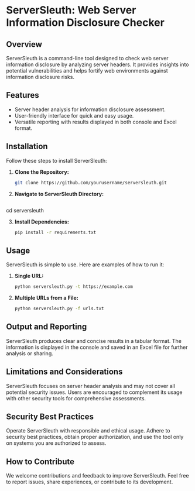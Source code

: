 # ServerSleuth: Web Server Information Disclosure Checker

## Overview

ServerSleuth is a command-line tool designed to check web server information disclosure by analyzing server headers. It provides insights into potential vulnerabilities and helps fortify web environments against information disclosure risks.

## Features

- Server header analysis for information disclosure assessment.
- User-friendly interface for quick and easy usage.
- Versatile reporting with results displayed in both console and Excel format.

## Installation

Follow these steps to install ServerSleuth:

1. **Clone the Repository:**
   ```bash
   git clone https://github.com/yourusername/serversleuth.git

2. **Navigate to ServerSleuth Directory:**
   ```bash
  cd serversleuth

3. **Install Dependencies:**
    ```bash
    pip install -r requirements.txt

## Usage
ServerSleuth is simple to use. Here are examples of how to run it:

1. **Single URL:**
   ```bash 
   python serversleuth.py -t https://example.com

2. **Multiple URLs from a File:**
   ```bash
   python serversleuth.py -f urls.txt

## Output and Reporting
ServerSleuth produces clear and concise results in a tabular format. The information is displayed in the console and saved in an Excel file for further analysis or sharing.

## Limitations and Considerations
ServerSleuth focuses on server header analysis and may not cover all potential security issues. Users are encouraged to complement its usage with other security tools for comprehensive assessments.

## Security Best Practices
Operate ServerSleuth with responsible and ethical usage. Adhere to security best practices, obtain proper authorization, and use the tool only on systems you are authorized to assess.

## How to Contribute
We welcome contributions and feedback to improve ServerSleuth. Feel free to report issues, share experiences, or contribute to its development.
